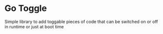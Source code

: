# Go Toggle

Simple library to add toggable pieces of code that can be switched on or off in runtime or just at boot time